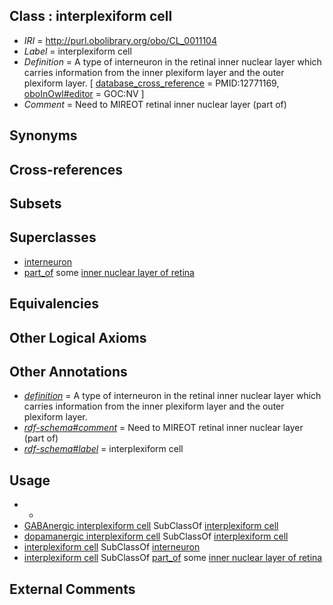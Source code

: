 
## Class : interplexiform cell

 * *IRI* = http://purl.obolibrary.org/obo/CL_0011104
 * *Label* = interplexiform cell
 * *Definition* = A type of interneuron in the retinal inner nuclear layer which 
carries information from the inner plexiform layer and the outer 
plexiform layer. [ [database_cross_reference](../../ef/oboInOwl#hasDbXref.md) = PMID:12771169, [oboInOwl#editor](../../or/oboInOwl#editor.md) = GOC:NV ]
 * *Comment* = Need to MIREOT retinal inner nuclear layer (part of)

## Synonyms


## Cross-references


## Subsets


## Superclasses

 * [interneuron](../../CL/99/CL_0000099.md)
 * [part_of](../../BFO/50/BFO_0000050.md) some [inner nuclear layer of retina](../../UBERON/91/UBERON_0001791.md)

## Equivalencies


## Other Logical Axioms


## Other Annotations

 * *[definition](../../IAO/15/IAO_0000115.md)* = A type of interneuron in the retinal inner nuclear layer which 
carries information from the inner plexiform layer and the outer 
plexiform layer.
 * *[rdf-schema#comment](../../nt/rdf-schema#comment.md)* = Need to MIREOT retinal inner nuclear layer (part of)
 * *[rdf-schema#label](../../el/rdf-schema#label.md)* = interplexiform cell

## Usage

 * -
 * [GABAnergic interplexiform cell](../../CL/06/CL_0011106.md) SubClassOf [interplexiform cell](../../CL/04/CL_0011104.md)
 * [dopamanergic interplexiform cell](../../CL/05/CL_0011105.md) SubClassOf [interplexiform cell](../../CL/04/CL_0011104.md)
 * [interplexiform cell](../../CL/04/CL_0011104.md) SubClassOf [interneuron](../../CL/99/CL_0000099.md)
 * [interplexiform cell](../../CL/04/CL_0011104.md) SubClassOf [part_of](../../BFO/50/BFO_0000050.md) some [inner nuclear layer of retina](../../UBERON/91/UBERON_0001791.md)

## External Comments


